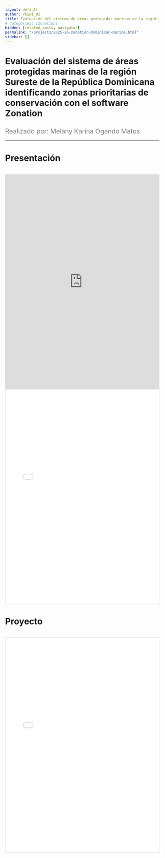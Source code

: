 ```yaml
---
layout: default
author: Pkiwi_03
title: Evaluación del sistema de áreas protegidas marinas de la región Sureste de la República Dominicana identificando zonas prioritarias de conservación con el software Zonation
# categories: [Zonation]
hidden: [related_posts, navigator]
permalink: "/projects/2025-26-zonation/dominican-marine.html"
sidebar: []
---
```


# Evaluación del sistema de áreas protegidas marinas de la región Sureste de la República Dominicana identificando zonas prioritarias de conservación con el software Zonation

<h2 style="color: gray; font-weight: normal;">
Realizado por: Melany Karina Ogando Matos
</h2>

---

# Presentación
<br>

<iframe width="100%" height="700" src="https://www.youtube.com/embed/TapQu0lJbCE?si=Co2aypd3bJrB-Lvo" frameborder="0" allow="accelerometer; autoplay; clipboard-write; encrypted-media; gyroscope; picture-in-picture; web-share" referrerpolicy="strict-origin-when-cross-origin" allowfullscreen></iframe>

<br>

<iframe 
    src="/assets/pdf/2024-10-r/2025-06-zoonation/melany_ogando_ppt.pdf" 
    width="100%" 
    height="700" 
    style="border: 1px solid #ccc;"
></iframe>


# Proyecto
<br>

<iframe 
    src="/assets/pdf/2024-10-r/2025-06-zoonation/melany_ogando.pdf" 
    width="100%" 
    height="700" 
    style="border: 1px solid #ccc;"
></iframe>